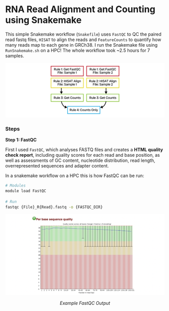# RNA Read Alignment and Counting using Snakemake
This simple Snakemake workflow (`Snakefile`) uses `FastQC` to QC the paired read fastq files, `HISAT` to align the reads and `FeatureCounts` to quantify how many reads map to each gene in GRCh38. I run the Snakemake file using `RunSnakemake.sh` on a HPC! The whole workflow took ~2.5 hours for 7 samples.

![](https://github.com/alicesmail12/Snakemake-RNA-Sequencing/blob/main/RNA-seq-DAG.png?raw=true)

### Steps
**Step 1: FastQC**

First I used `FastQC`, which analyses FASTQ files and creates a **HTML quality check report**, including quality scores for each read and base position, as well as assessments of GC content, nucleotide distribution, read length, overrepresented sequences and adapter content. 

In a snakemake workflow on a HPC this is how FastQC can be run:
```bash
# Modules
module load FastQC

# Run
fastqc {File}_R{Read}.fastq -o {FASTQC_DIR}
```

![](https://github.com/alicesmail12/Snakemake-WGS/blob/main/FASTQC.png?raw=true)
<p align="center"><i>Example FastQC Output</i></p>
